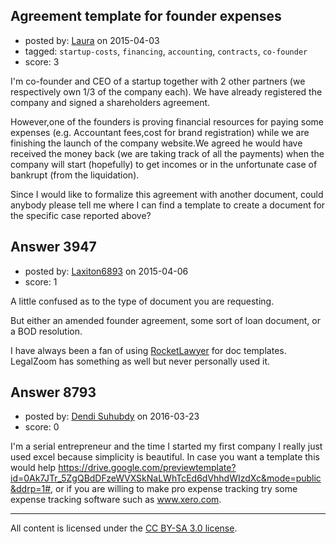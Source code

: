 ## Agreement template for founder expenses

- posted by: [Laura](https://stackexchange.com/users/6080454/laura) on 2015-04-03
- tagged: `startup-costs`, `financing`, `accounting`, `contracts`, `co-founder`
- score: 3

I'm co-founder and CEO of a startup together with 2 other partners (we respectively own 1/3 of the company each). We have already registered the company and signed a shareholders agreement.

However,one of the founders is proving financial resources for paying some expenses (e.g. Accountant fees,cost for brand registration) while we are finishing the launch of the company website.We agreed he would have received the money back (we are taking track of all the payments) when the company will start (hopefully) to get incomes or in the unfortunate case of bankrupt (from the liquidation).

Since I would like to formalize this agreement with another document, could anybody please tell me where I can find a template to create a document for the specific case reported above?


## Answer 3947

- posted by: [Laxiton6893](https://stackexchange.com/users/2181902/laxiton6893) on 2015-04-06
- score: 1

<p>A little confused as to the type of document you are requesting. </p>

<p>But either an amended founder agreement, some sort of loan document, or a BOD resolution.</p>

<p>I have always been a fan of using <a href="https://www.rocketlawyer.com/legal-documents-forms.rl" rel="nofollow">RocketLawyer</a> for doc templates. LegalZoom has something as well but never personally used it.</p>



## Answer 8793

- posted by: [Dendi Suhubdy](https://stackexchange.com/users/4264924/dendi-suhubdy) on 2016-03-23
- score: 0

I'm a serial entrepreneur and the time I started my first company I really just used excel because simplicity is beautiful. In case you want a template this would help https://drive.google.com/previewtemplate?id=0Ak7JTr_5ZgQBdDFzeWVXSkNaLWhTcEd6dVhhdWIzdXc&mode=public&ddrp=1#, or if you are willing to make pro expense tracking try some expense tracking software such as www.xero.com.



---

All content is licensed under the [CC BY-SA 3.0 license](https://creativecommons.org/licenses/by-sa/3.0/).
